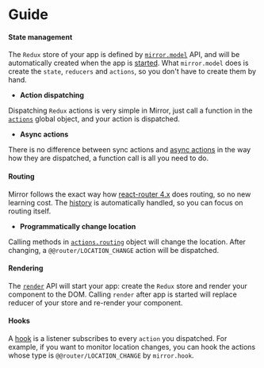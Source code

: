 # Guide

#### State management

The `Redux` store of your app is defined by [`mirror.model`](https://github.com/mirrorjs/mirror/blob/master/docs/api.md#mirrormodelname-initialstate-reducers-effects) API, and will be automatically created when the app is [started](#rendering). What `mirror.model` does is create the `state`, `reducers` and `actions`, so you don't have to create them by hand.

* **Action dispatching**

Dispatching `Redux` actions is very simple in Mirror, just call a function in the [`actions`](https://github.com/mirrorjs/mirror/blob/master/docs/api.md#actions) global object, and your action is dispatched.

* **Async actions**

There is no difference between sync actions and [async actions](https://github.com/mirrorjs/mirror/blob/master/docs/api.md#-effects) in the way how they are dispatched, a function call is all you need to do.

#### Routing

Mirror follows the exact way how [react-router 4.x](https://github.com/ReactTraining/react-router) does routing, so no new learning cost. The [history](https://github.com/ReactTraining/react-router/blob/master/packages/react-router/docs/api/Router.md#history-object) is automatically handled, so you can focus on routing itself.

* **Programmatically change location**

Calling methods in [`actions.routing`](https://github.com/mirrorjs/mirror/blob/master/docs/api.md#-actionsrouting) object will change the location. After changing, a `@@router/LOCATION_CHANGE` action will be dispatched.

#### Rendering

The [`render`](https://github.com/mirrorjs/mirror/blob/master/docs/api.md##rendercomponent-container) API will start your app: create the `Redux` store and render your component to the DOM. Calling `render` after app is started will replace reducer of your store and re-render your component.

#### Hooks

A [hook](https://github.com/mirrorjs/mirror/blob/master/docs/api.md#mirrorhookaction-getstate--) is a listener subscribes to every `action` you dispatched. For example, if you want to monitor location changes, you can hook the actions whose type is `@@router/LOCATION_CHANGE` by `mirror.hook`.


